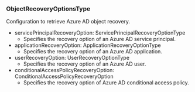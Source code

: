### ObjectRecoveryOptionsType
Configuration to retrieve Azure AD object recovery.

- servicePrincipalRecoveryOption: ServicePrincipalRecoveryOptionType
  - Specifies the recovery option of an Azure AD service principal.
- applicationRecoveryOption: ApplicationRecoveryOptionType
  - Specifies the recovery option of an Azure AD application.
- userRecoveryOption: UserRecoveryOptionType
  - Specifies the recovery option of an Azure AD user.
- conditionalAccessPolicyRecoveryOption: ConditionalAccessPolicyRecoveryOption
  - Specifies the recovery option of Azure AD conditional access policy.
